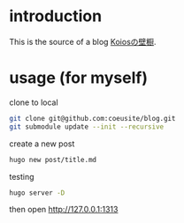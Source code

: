 # introduction
This is the source of a blog [Koiosの壁橱](https://koios.review).

# usage (for myself)
clone to local
```bash
git clone git@github.com:coeusite/blog.git
git submodule update --init --recursive
```

create a new post
```bash
hugo new post/title.md
```

testing
```bash
hugo server -D 
```

then open http://127.0.0.1:1313
